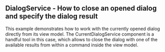 ## DialogService - How to close an opened dialog and specify the dialog result
This example demonstrates how to work with the currently opened dialog directly from its view model. The CurrentDialogService component is a handful tool in this case, which allows to close the dialog with one of the available results from within a command inside the view model.
